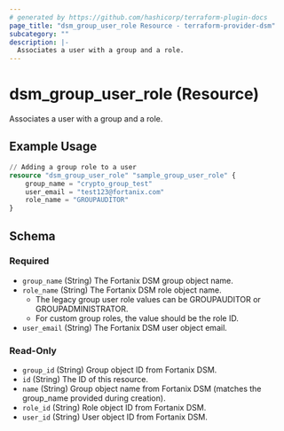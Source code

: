 ```yaml
---
# generated by https://github.com/hashicorp/terraform-plugin-docs
page_title: "dsm_group_user_role Resource - terraform-provider-dsm"
subcategory: ""
description: |-
  Associates a user with a group and a role.
---
```


# dsm_group_user_role (Resource)

Associates a user with a group and a role.

## Example Usage

```terraform
// Adding a group role to a user
resource "dsm_group_user_role" "sample_group_user_role" {
    group_name = "crypto_group_test"
    user_email = "test123@fortanix.com"
    role_name = "GROUPAUDITOR"
}
```

<!-- schema generated by tfplugindocs -->
## Schema

### Required

- `group_name` (String) The Fortanix DSM group object name.
- `role_name` (String) The Fortanix DSM role object name.
   * The legacy group user role values can be GROUPAUDITOR or GROUPADMINISTRATOR.
   * For custom group roles, the value should be the role ID.
- `user_email` (String) The Fortanix DSM user object email.

### Read-Only

- `group_id` (String) Group object ID from Fortanix DSM.
- `id` (String) The ID of this resource.
- `name` (String) Group object name from Fortanix DSM (matches the group_name provided during creation).
- `role_id` (String) Role object ID from Fortanix DSM.
- `user_id` (String) User object ID from Fortanix DSM.
